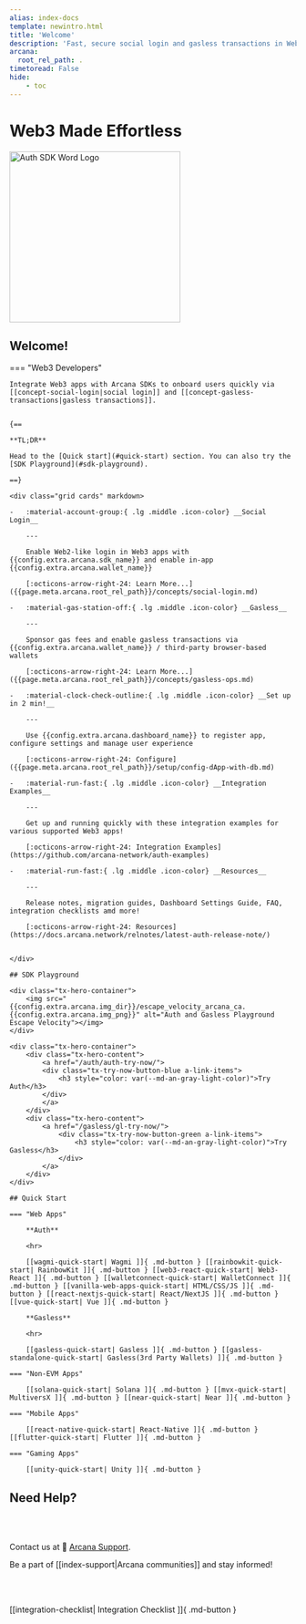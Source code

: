```yaml
---
alias: index-docs
template: newintro.html
title: 'Welcome'
description: 'Fast, secure social login and gasless transactions in Web3 apps.'
arcana:
  root_rel_path: .
timetoread: False
hide: 
    - toc
---
```


# Web3 Made Effortless

<div>
    <img style="height: 300px" src="{{config.extra.arcana.img_dir}}/Auth_Wordmark.{{config.extra.arcana.img_png}}" alt="Auth SDK Word Logo"></img>
</div>

<!---

!!! quote "Don't Panic!"

      All you really need to know for the moment is that the universe is a lot more complicated than you might think, even if you start from a position of thinking it’s pretty damn complicated in the first place.

      -- Douglas Adams (The Hitchhiker's Guide to the Galaxy)

{==

This documentation contains everything you need to get started using [[introduction|{{config.extra.arcana.company_name}} SDKs]].

==}
-->

## Welcome!

<!--
=== "Web3 Users"

    Arcana Wallet displays your [[concept-unified-balance|unified balance]] across several blockchains and tokens by combining fragmented liquidity in your account. You can now spend on any chain by leveraging Arcana's chain abstraction protocol. [Learn more...](https://arcana.network/chain-abstraction)

    {==
    
      **TL;DR**

      Simply [download](https://chromewebstore.google.com/detail/arcana-wallet/nieddmedbnibfkfokcionggafcmcgkpi) the standalone Arcana Wallet browser extension and get started! 

    ==}

    See Arcana Wallet in action...
    
    <iframe align="left" src="https://www.youtube.com/embed/PvS_zltnDyQ" allowfullscreen></iframe>
-->

=== "Web3 Developers"

    Integrate Web3 apps with Arcana SDKs to onboard users quickly via [[concept-social-login|social login]] and [[concept-gasless-transactions|gasless transactions]].
    

    {==

    **TL;DR**

    Head to the [Quick start](#quick-start) section. You can also try the [SDK Playground](#sdk-playground).

    ==}

    <div class="grid cards" markdown>

    -   :material-account-group:{ .lg .middle .icon-color} __Social Login__

        ---

        Enable Web2-like login in Web3 apps with {{config.extra.arcana.sdk_name}} and enable in-app {{config.extra.arcana.wallet_name}}

        [:octicons-arrow-right-24: Learn More...]({{page.meta.arcana.root_rel_path}}/concepts/social-login.md)

    -   :material-gas-station-off:{ .lg .middle .icon-color} __Gasless__

        ---

        Sponsor gas fees and enable gasless transactions via {{config.extra.arcana.wallet_name}} / third-party browser-based wallets

        [:octicons-arrow-right-24: Learn More...]({{page.meta.arcana.root_rel_path}}/concepts/gasless-ops.md)

    -   :material-clock-check-outline:{ .lg .middle .icon-color} __Set up in 2 min!__

        ---

        Use {{config.extra.arcana.dashboard_name}} to register app, configure settings and manage user experience

        [:octicons-arrow-right-24: Configure]({{page.meta.arcana.root_rel_path}}/setup/config-dApp-with-db.md)

    -   :material-run-fast:{ .lg .middle .icon-color} __Integration Examples__

        ---

        Get up and running quickly with these integration examples for various supported Web3 apps!

        [:octicons-arrow-right-24: Integration Examples](https://github.com/arcana-network/auth-examples)

    -   :material-run-fast:{ .lg .middle .icon-color} __Resources__

        ---

        Release notes, migration guides, Dashboard Settings Guide, FAQ, integration checklists amd more!

        [:octicons-arrow-right-24: Resources](https://docs.arcana.network/relnotes/latest-auth-release-note/)


    </div>

    ## SDK Playground

    <div class="tx-hero-container">
        <img src="{{config.extra.arcana.img_dir}}/escape_velocity_arcana_ca.{{config.extra.arcana.img_png}}" alt="Auth and Gasless Playground Escape Velocity"></img>
    </div>

    <div class="tx-hero-container">
        <div class="tx-hero-content">
            <a href="/auth/auth-try-now/">
            <div class="tx-try-now-button-blue a-link-items">
                <h3 style="color: var(--md-an-gray-light-color)">Try Auth</h3>
            </div>
            </a>
        </div>
        <div class="tx-hero-content">
            <a href="/gasless/gl-try-now/">
                <div class="tx-try-now-button-green a-link-items">
                    <h3 style="color: var(--md-an-gray-light-color)">Try Gasless</h3>
                </div>
            </a>
        </div>
    </div>

    ## Quick Start

    === "Web Apps"

        **Auth**

        <hr>

        [[wagmi-quick-start| Wagmi ]]{ .md-button } [[rainbowkit-quick-start| RainbowKit ]]{ .md-button } [[web3-react-quick-start| Web3-React ]]{ .md-button } [[walletconnect-quick-start| WalletConnect ]]{ .md-button } [[vanilla-web-apps-quick-start| HTML/CSS/JS ]]{ .md-button } [[react-nextjs-quick-start| React/NextJS ]]{ .md-button } [[vue-quick-start| Vue ]]{ .md-button }
        
        **Gasless**
    
        <hr>

        [[gasless-quick-start| Gasless ]]{ .md-button } [[gasless-standalone-quick-start| Gasless(3rd Party Wallets) ]]{ .md-button }

    === "Non-EVM Apps"

        [[solana-quick-start| Solana ]]{ .md-button } [[mvx-quick-start| MultiversX ]]{ .md-button } [[near-quick-start| Near ]]{ .md-button }

    === "Mobile Apps"

        [[react-native-quick-start| React-Native ]]{ .md-button } [[flutter-quick-start| Flutter ]]{ .md-button }

    === "Gaming Apps"

        [[unity-quick-start| Unity ]]{ .md-button }

## Need Help?

</br>
</br>

Contact us at 📨 [Arcana Support](mailto:support@arcana.network). 

Be a part of [[index-support|Arcana communities]] and stay informed!

</br>
</br>

[[integration-checklist| Integration Checklist ]]{ .md-button }
